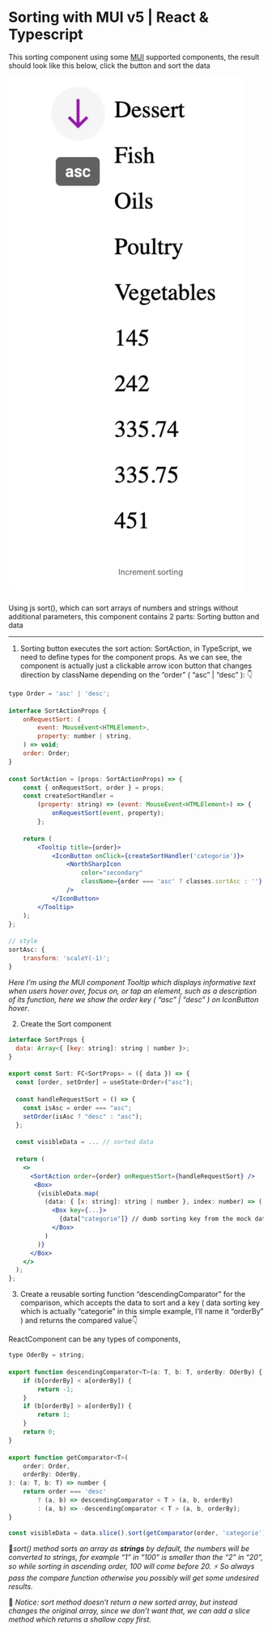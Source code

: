 # Sorting with MUI v5 | React & Typescript

This sorting component using some [MUI](https://mui.com/material-ui/getting-started/overview/) supported components, the result should look like this below, click the button and sort the data

<img src='./image/sorting-mui.png' alt='sorting'>

Using js sort(), which can sort arrays of numbers and strings without additional parameters, this component contains 2 parts: Sorting button and data

<hr />

1. Sorting button executes the sort action: SortAction, in TypeScript, we need to define types for the component props. As we can see, the component is actually just a clickable arrow icon button that changes direction by className depending on the “order” ( “asc” | “desc” ): 👇

```jsx
type Order = 'asc' | 'desc';

interface SortActionProps {
	onRequestSort: (
		event: MouseEvent<HTMLElement>,
		property: number | string,
	) => void;
	order: Order;
}

const SortAction = (props: SortActionProps) => {
	const { onRequestSort, order } = props;
	const createSortHandler =
		(property: string) => (event: MouseEvent<HTMLElement>) => {
			onRequestSort(event, property);
		};

	return (
		<Tooltip title={order}>
			<IconButton onClick={createSortHandler('categorie')}>
				<NorthSharpIcon
					color="secondary"
					className={order === 'asc' ? classes.sortAsc : ''}
				/>
			</IconButton>
		</Tooltip>
	);
};

// style
sortAsc: {
	transform: 'scaleY(-1)';
}
```

_Here I’m using the MUI component Tooltip which displays informative text when users hover over, focus on, or tap an element, such as a description of its function, here we show the order key ( “asc” | “desc” ) on IconButton hover_.

2. Create the Sort component

```jsx
interface SortProps {
  data: Array<{ [key: string]: string | number }>;
}

export const Sort: FC<SortProps> = ({ data }) => {
  const [order, setOrder] = useState<Order>("asc");

  const handleRequestSort = () => {
    const isAsc = order === "asc";
    setOrder(isAsc ? "desc" : "asc");
  };

  const visibleData = ... // sorted data

  return (
    <>
      <SortAction order={order} onRequestSort={handleRequestSort} />
       <Box>
        {visibleData.map(
          (data: { [x: string]: string | number }, index: number) => (
            <Box key={...}>
              {data["categorie"]} // dumb sorting key from the mock data
            </Box>
          )
        )}
      </Box>
    </>
  );
};
```

3. Create a reusable sorting function “descendingComparator” for the comparison, which accepts the data to sort and a key ( data sorting key which is actually “categorie” in this simple example, I’ll name it “orderBy” ) and returns the compared value👇

ReactComponent can be any types of components,

```jsx
type OderBy = string;

export function descendingComparator<T>(a: T, b: T, orderBy: OderBy) {
	if (b[orderBy] < a[orderBy]) {
		return -1;
	}
	if (b[orderBy] > a[orderBy]) {
		return 1;
	}
	return 0;
}

export function getComparator<T>(
	order: Order,
	orderBy: OderBy,
): (a: T, b: T) => number {
	return order === 'desc'
		? (a, b) => descendingComparator < T > (a, b, orderBy)
		: (a, b) => -descendingComparator < T > (a, b, orderBy);
}
```

```jsx
const visibleData = data.slice().sort(getComparator(order, 'categorie'));
```

🎈*sort() method sorts an array as **strings** by default, the numbers will be converted to strings, for example “1” in “100” is smaller than the “2” in “20”, so while sorting in ascending order, 100 will come before 20. ⚡️ So always pass the compare function otherwise you possibly will get some undesired results.*

🎈 _Notice: sort method doesn’t return a new sorted array, but instead changes the original array, since we don’t want that, we can add a slice method which returns a shallow copy first._
